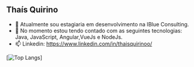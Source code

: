 <h2>Thaís Quirino</h2>

- 🔭 Atualmente sou estagiaria em desenvolvimento na IBlue Consulting.
- 🌱 No momento estou tendo contado com as seguintes tecnologias: Java, JavaScript, Angular,VueJs e NodeJs.
- 📫 Linkedin: https://www.linkedin.com/in/thaisquirinoo/

[![Top Langs](https://github-readme-stats.vercel.app/api/top-langs/?username=thaisquirino&layout=compact)]
